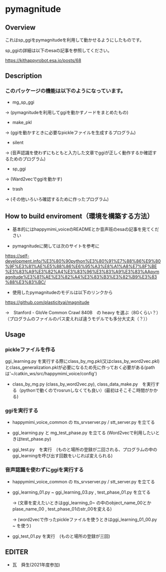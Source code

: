 # pymagnitude

## Overview
これはsp_ggiをpymagnitudeを利用して動かせるようにしたものです。

sp_ggiの詳細は以下のesaの記事を参照してください。

https://kithappyrobot.esa.io/posts/68

## Description
### このパッケージの機能は以下のようになっています。
- mg_sp_ggi

→ (pymagnitudeを利用してggiを動かすノードをまとめたもの)

- make_pkl

→ (ggiを動かすときに必要なpickleファイルを生成するプログラム)

- silent

→ (音声認識を使わずにもともと入力した文章でggiが正しく動作するか確認するためのプログラム)

- sp_ggi

→ (Ward2vecでggiを動かす)

- trash

→ (その他いろいろ確認するために作ったプログラム)

## How to build enviroment（環境を構築する方法）
- 基本的にはhappymimi_voiceのREADMEとか音声班のesaの記事を見てください

- pymagnitudeに関しては次のサイトを参考に

https://self-development.info/%E3%80%90python%E3%80%91%E7%88%86%E9%80%9F%E3%81%AE%E5%88%86%E6%95%A3%E8%A1%A8%E7%8F%BE%E3%83%A9%E3%82%A4%E3%83%96%E3%83%A9%E3%83%AApymagnitude%E3%81%AE%E3%82%A4%E3%83%B3%E3%82%B9%E3%83%88%E3%83%BC/

- 使用したpymagnitudeのモデルは以下のリンクから

 https://github.com/plasticityai/magnitude
 
 →　Stanford - GloVe	Common Crawl 840B　の heavy を選ぶ（8Gくらい？）（プログラムのファイルのパス変えれば違うモデルでも多分大丈夫（？））
 
## Usage

### pickleファイルを作る
ggi_learning.py を実行する際にclass_by_mg.pkl(又はclass_by_word2vec.pkl)とclass_generalization.pklが必要になるため先に作っておく必要がある(pathは'~/catkin_ws/src/happymimi_voice/config')

- class_by_mg.py (class_by_word2vec.py), class_data_make.py　を実行する（pythonで動くのでrosrunしなくても良い）(最初はそこそこ時間がかかる)

### ggiを実行する

- happymimi_voice_common の tts_srvserver.py / stt_server.py を立てる

- ggi_learning.py と mg_test_phase.py を立てる (Word2vecで利用したいときはtest_phase.py)

- ggi_test.py　を実行　(ものと場所の登録が二回される、プログラムの中のggi_learningを呼び出す回数をいじれば変えられる)

### 音声認識を使わずにggiを実行する

- happymimi_voice_common の tts_srvserver.py / stt_server.py を立てる 

- ggi_learning_01.py ~ ggi_learning_03.py , test_phase_01.py を立てる 

  -> (文章を変えたいときはggi_learning_0~ の中のobject_name_00とかplase_name_00 , test_phase_01のstr_00を変える)
  
  -> (word2vecで作ったpickleファイルを使うときはggi_learning_01_00.py ~ を使う)

- ggi_test_01.py を実行　(ものと場所の登録が三回)

 ## EDITER
- 瓦　舜生(2021年度参加)
 
 
 
 
 
 
